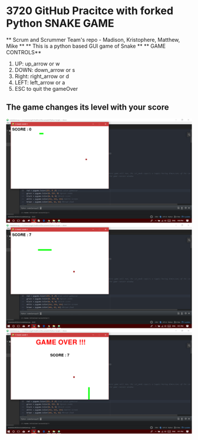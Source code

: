 # 3720 GitHub Pracitce with forked Python SNAKE GAME
** Scrum and Scrummer Team's repo - Madison, Kristophere, Matthew, Mike **
** This is a python based GUI game of Snake **
** GAME CONTROLS**
1) UP: up_arrow or w
2) DOWN: down_arrow or s
3) Right: right_arrow or d
4) LEFT: left_arrow or a
5) ESC to quit the gameOver



## The game changes its level with your score
![Alt text](snaps/1.png?raw=true "Title")
![Alt text](snaps/2.png?raw=true "Title")
![Alt text](snaps/3.png?raw=true "Title")
